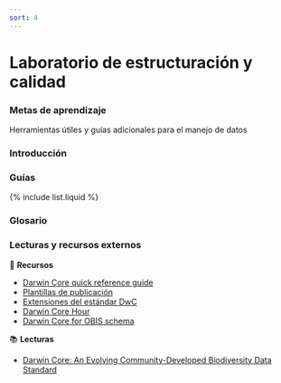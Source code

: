 ```yaml
---
sort: 4
---
```


# Laboratorio de estructuración y calidad

### Metas de aprendizaje

Herramientas útiles y guías adicionales para el manejo de datos
 
### Introducción


### Guías

{% include list.liquid %}


### Glosario



### Lecturas y recursos externos

:wrench: **Recursos**
* [Darwin Core quick reference guide](https://dwc.tdwg.org/terms/)
* [Plantillas de publicación](https://sites.google.com/humboldt.org.co/wikisib/publicar/plantillas?authuser=0)
* [Extensiones del estándar DwC](https://tools.gbif.org/dwca-validator/extensions.do)
* [Darwin Core Hour](https://vimeo.com/showcase/4407185?page=2) 
* [Darwin Core for OBIS schema](https://obis.org/manual/darwincore/)

:books: **Lecturas**

* [Darwin Core: An Evolving Community-Developed Biodiversity Data Standard](https://journals.plos.org/plosone/article?id=10.1371/journal.pone.0029715)
